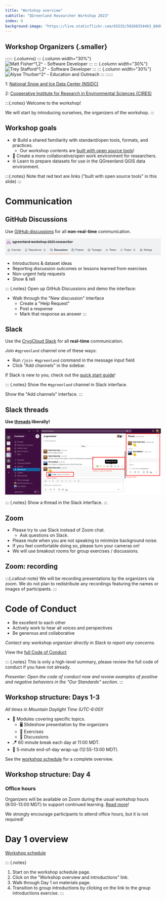 ```yaml
---
title: "Workshop overview"
subtitle: "QGreenland Researcher Workshop 2023"
index: 0
background-image: "https://live.staticflickr.com/65535/50268354463_60d684d945_k.jpg"
---
```


## Workshop Organizers {.smaller}

:::::: {.columns}
::: {.column width="30%"}
![Matt Fisher^1,2^ - [Software Developer](https://github.com/nsidc/)](https://qgreenland.org/files/styles/medium/public/2020-04/Matt_Fisher.jpg?itok=M_0tk6BC)
:::
::: {.column width="30%"}
![Trey Stafford^1,2^ - [Software Developer](https://github.com/nsidc/)](https://qgreenland.org/files/styles/medium/public/2020-04/TreyStafford.jpg?itok=dEfhdcba)
:::
::: {.column width="30%"}
![Alyse Thurber^2^ - [Education and Outreach](https://cires.colorado.edu/outreach/)](https://qgreenland.org/files/styles/medium/public/2022-03/IMG_8099.jpeg?itok=CcBveOew)
:::
::::::

1: [National Snow and Ice Data Center (NSIDC)](https://nsidc.org)

2: [Cooperative Institute for Research in Environmental Sciences (CIRES)](https://cires.colorado.edu)

:::{.notes}
Welcome to the workshop!

We will start by introducing ourselves, the organizers of the workshop.
:::

## Workshop goals

* ⚙️ Build a shared familiarity with standard/open tools, formats, and practices.
  * Our workshop contents are [built with open source
    tools](/content/built-with-open-source.html)!
* 🤝 Create a more collaborative/open work environment for researchers.
* 🌐 Learn to prepare datasets for use in the QGreenland QGIS data environment.

:::{.notes}
Note that red text are links ("built with open source tools" in this slide)
:::


# Communication

## GitHub Discussions

Use [GitHub
discussions](https://github.com/orgs/qgreenland-workshop-2023-researcher/discussions)
for all **non-real-time** communication.

![GitHub Discussions link in nav bar](/_media/github_discussions_navbar.png)

* Introductions & dataset ideas
* Reporting discussion outcomes or lessons learned from exercises
* Non-urgent help requests
* Show & tell

::: {.notes}
Open up GitHub Discussions and demo the interface:

* Walk through the "New discussion" interface
    * Create a "Help Request"
    * Post a response
    * Mark that response as answer
:::


## Slack

Use the [CryoCloud Slack](https://cryospherecloud.slack.com/) for all **real-time**
communication.

Join `#qgreenland` channel one of these ways:

* Run `/join #qgreenland` command in the message input field
* Click "Add channels" in the sidebar.

If Slack is new to you, check out the [quick start
guide](https://slack.com/help/articles/360059928654-How-to-use-Slack--your-quick-start-guide)!

::: {.notes}
Show the `#qgreenland` channel in Slack interface.

Show the "Add channels" interface.
:::


## Slack threads

**Use [threads](https://slack.com/help/articles/115000769927-Use-threads-to-organize-discussions-) liberally!**

![Slack threads](/_media/slack_threads.png)

::: {.notes}
Show a thread in the Slack interface.
:::


## Zoom

* Please try to use Slack instead of Zoom chat.
    * Ask questions on Slack.
* Please mute when you are not speaking to minimize background noise.
* If you feel comfortable doing so, please turn your cameras on!
* We will use breakout rooms for group exercises / discussions.

## Zoom: recording

:::{.callout-note}
We will be recording presentations by the organizers via zoom. We do not plan to
redistribute any recordings featuring the names or images of participants.
:::

# Code of Conduct

* Be excellent to each other
* Actively work to hear all voices and perspectives
* Be generous and collaborative

*Contact any workshop organizer directly in Slack to report any concerns.*

View the [full Code of Conduct](/CODE_OF_CONDUCT.html)

::: {.notes}
This is only a high-level summary, please review the full code of conduct if you
have not already.

*Presenter: Open the code of conduct now and review examples of positive and negative
behaviors in the "Our Standards" section.*
:::



## Workshop structure: Days 1-3

_All times in Mountain Daylight Time (UTC-6:00)!_

* 🔎 Modules covering specific topics.
    * 🖥️ Slideshow presentation by the organizers
    * 💪 Exercises
    * 💬 Discussions
* 🪁 60 minute break each day at 11:00 MDT.
* 🎁 5-minute end-of-day wrap-up (12:55-13:00 MDT).

See the [workshop schedule](/content/schedule.html) for a complete overview.

## Workshop structure: Day 4

### Office hours

Organizers will be available on Zoom during the usual workshop hours (9:00-13:00 MDT)
to support continued learning. [Read more](materials.md#office-hours)!

We strongly encourage participants to attend office hours, but it is not
required!


# Day 1 overview

[Workshop schedule](/content/schedule.html)

::: {.notes}
1. Start on the workshop schedule page. 
2. Click on the "Workshop overview and introductions" link.
3. Walk through Day 1 on materials page.
4. Transition to group introductions by clicking on the link to the group
   introductions exercise.
:::
